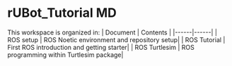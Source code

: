 # rUBot_Tutorial MD
This workspace is organized in:
| Document | Contents   |
|------|------|
|   ROS setup  | ROS Noetic environment and repository setup|
|   ROS Tutorial  | First ROS introduction and getting starter|
|   ROS Turtlesim  | ROS programming within Turtlesim package|